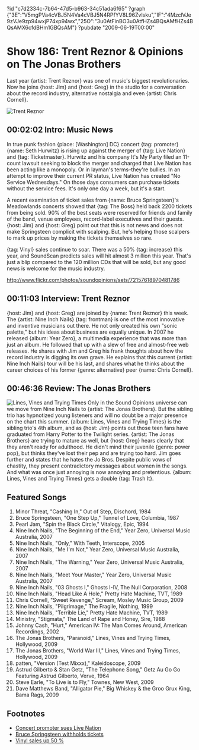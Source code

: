 ?id "c7d2334c-7b64-47d5-b963-34c51ada6f65"
?graph {"3E":"V5mgPVa4cVBJ5N4Va4cVBJ5N4RPfYV8L96Zvlsku","IF":"4MzclVJe9zVJe9zp94wxjP74xp94wx","25O":"3u0AtFinBO3u0AtfHZs4BQsAMfHZs4BQsAMX6cfdBHm1GBQsAM"}
?pubdate "2009-06-19T00:00"

# Show 186: Trent Reznor & Opinions on The Jonas Brothers
Last year {artist: Trent Reznor} was one of music's biggest revolutionaries. Now he joins {host: Jim} and {host: Greg} in the studio for a conversation about the record industry, alternative nostalgia and even {artist: Chris Cornell}. 

![Trent Reznor](https://static.soundopinions.org/images/2009/reznor.jpg)


## 00:02:02 Intro: Music News
In true punk fashion {place: [Washington] DC} concert {tag: promoter} {name: Seth Hurwitz} is rising up against the merger of {tag: Live Nation} and {tag: Ticketmaster}. Hurwitz and his company It's My Party filed an 11-count lawsuit seeking to block the merger and charged that Live Nation has been acting like a monopoly. Or in layman's terms–they're bullies. In an attempt to improve their current PR status, Live Nation has created "No Service Wednesdays." On those days consumers can purchase tickets without the service fees. It's only one day a week, but it's a start.

A recent examination of ticket sales from {name: Bruce Springsteen}'s Meadowlands concerts showed that {tag: The Boss} held back 2200 tickets from being sold. 90% of the best seats were reserved for friends and family of the band, venue employees, record-label executives and their guests. {host: Jim} and {host: Greg} point out that this is not news and does not make Springsteen complicit with scalping. But, he's helping those scalpers to mark up prices by making the tickets themselves so rare.

{tag: Vinyl} sales continue to soar. There was a 50% {tag: increase} this year, and SoundScan predicts sales will hit almost 3 million this year. That's just a blip compared to the 120 million CDs that will be sold, but any good news is welcome for the music industry.

http://www.flickr.com/photos/soundopinions/sets/72157618970481786

## 00:11:03 Interview: Trent Reznor

{host: Jim} and {host: Greg} are joined by {name: Trent Reznor} this week. The {artist: Nine Inch Nails} {tag: frontman} is one of the most innovative and inventive musicians out there. He not only created his own "sonic palette," but his ideas about business are equally unique. In 2007 he released {album: Year Zero}, a multimedia experience that was more than just an album. He followed that up with a slew of free and almost-free web releases. He shares with Jim and Greg his frank thoughts about how the record industry is digging its own grave. He explains that this current {artist: Nine Inch Nails} tour will be his last, and shares what he thinks about the career choices of his former {genre: alternative} peer {name: Chris Cornell}.

## 00:46:36 Review: The Jonas Brothers
![Lines, Vines and Trying Times](https://static.soundopinions.org/assets/186/25O0.jpg)
Only in the Sound Opinions universe can we move from Nine Inch Nails to {artist: The Jonas Brothers}. But the sibling trio has hypnotized young listeners and will no doubt be a major presence on the chart this summer. {album: Lines, Vines and Trying Times} is the sibling trio's 4th album, and as {host: Jim} points out those teen fans have graduated from Harry Potter to the Twilight series. {artist: The Jonas Brothers} are trying to mature as well, but {host: Greg} hears clearly that they aren't ready for adulthood. He didn't mind their juvenile {genre: power pop}, but thinks they've lost their pep and are trying too hard. Jim goes further and states that he hates the Jo Bros. Despite public vows of chastity, they present contradictory messages about women in the songs. And what was once just annoying is now annoying and pretentious. {album: Lines, Vines and Trying Times} gets a double {tag: Trash It}.

## Featured Songs
1. Minor Threat, "Cashing In," Out of Step, Dischord, 1984
2. Bruce Springsteen, "One Step Up," Tunnel of Love, Columbia, 1987
3. Pearl Jam, "Spin the Black Circle," Vitalogy, Epic, 1994
4. Nine Inch Nails, "The Beginning of the End," Year Zero, Universal Music Australia, 2007
5. Nine Inch Nails, "Only," With Teeth, Interscope, 2005
6. Nine Inch Nails, "Me I'm Not," Year Zero, Universal Music Australia, 2007
7. Nine Inch Nails, "The Warning," Year Zero, Universal Music Australia, 2007
8. Nine Inch Nails, "Meet Your Master," Year Zero, Universal Music Australia, 2007
9. Nine Inch Nails, "03 Ghosts I," Ghosts I-IV, The Null Corporation, 2008
10. Nine Inch Nails, "Head Like A Hole," Pretty Hate Machine, TVT, 1989
11. Chris Cornell, "Sweet Revenge," Scream, Mosley Music Group, 2009 
12. Nine Inch Nails, "Pilgrimage," The Fragile, Nothing, 1999
13. Nine Inch Nails, "Terrible Lie," Pretty Hate Machine, TVT, 1989
14. Ministry, "Stigmata," The Land of Rape and Honey, Sire, 1988
15. Johnny Cash, "Hurt," American IV: The Man Comes Around, American Recordings, 2002
16. The Jonas Brothers, "Paranoid," Lines, Vines and Trying Times, Hollywood, 2009
17. The Jonas Brothers, "World War III," Lines, Vines and Trying Times, Hollywood, 2009
18. patten, "Version (Test Mixxx)," Kaleidoscope, 2009
19. Astrud Gilberto & Stan Getz, "The Telephone Song," Getz Au Go Go Featuring Astrud Gilberto, Verve, 1964
20. Steve Earle, "To Live is to Fly," Townes, New West, 2009
21. Dave Matthews Band, "Alligator Pie," Big Whiskey & the Groo Grux King, Bama Rags, 2009

## Footnotes
- [Concert promoter sues Live Nation](http://www.billboard.com/biz/articles/news/1269349/concert-promoter-seth-hurwitz-sues-live-nation)
- [Bruce Springsteen withholds tickets](http://www.nj.com/news/index.ssf/2009/06/springsteen_withheld_best_tick.html)
- [Vinyl sales up 50 %](http://latimesblogs.latimes.com/music_blog/2009/06/vinyl-sales-to-hit-another-high-point-in-2009.html)
